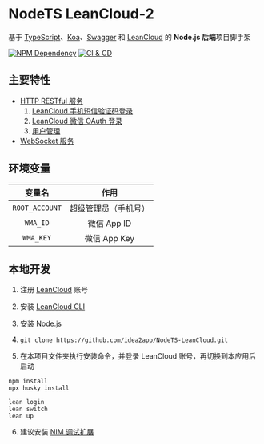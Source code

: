 # NodeTS LeanCloud-2

基于 [TypeScript][1]、[Koa][2]、[Swagger][3] 和 [LeanCloud][4] 的 **Node.js 后端**项目脚手架

[![NPM Dependency](https://david-dm.org/idea2app/NodeTS-LeanCloud.svg)][5]
[![CI & CD](https://github.com/idea2app/NodeTS-LeanCloud/workflows/CI%20&%20CD/badge.svg)][6]

## 主要特性

-   [HTTP RESTful 服务](source/WebServer.ts)
    1. [LeanCloud 手机短信验证码登录](source/controller/Session.ts#L40-L57)
    2. [LeanCloud 微信 OAuth 登录](source/controller/Session.ts#L59-L71)
    3. [用户管理](source/controller/User.ts)
-   [WebSocket 服务](source/SocketServer.ts)

## 环境变量

|     变量名     |         作用         |
| :------------: | :------------------: |
| `ROOT_ACCOUNT` | 超级管理员（手机号） |
|    `WMA_ID`    |     微信 App ID      |
|   `WMA_KEY`    |     微信 App Key     |

## 本地开发

1. 注册 [LeanCloud][4] 账号

2. 安装 [LeanCloud CLI](https://leancloud.cn/docs/leanengine_cli.html#hash1443149115)

3. 安装 [Node.js](https://nodejs.org/en/download/package-manager/)

4. `git clone https://github.com/idea2app/NodeTS-LeanCloud.git`

5. 在本项目文件夹执行安装命令，并登录 LeanCloud 账号，再切换到本应用后启动

```shell
npm install
npx husky install

lean login
lean switch
lean up
```

6. 建议安装 [NIM 调试扩展][7]

[1]: https://www.typescriptlang.org/
[2]: https://koajs.com/
[3]: https://swagger.io/
[4]: https://leancloud.cn/
[5]: https://david-dm.org/idea2app/NodeTS-LeanCloud
[6]: https://github.com/idea2app/NodeTS-LeanCloud/actions
[7]: https://chrome.google.com/webstore/detail/nodejs-v8-inspector-manag/gnhhdgbaldcilmgcpfddgdbkhjohddkj
